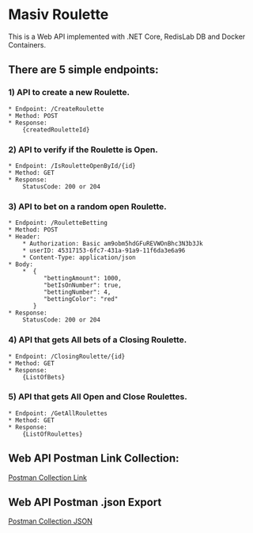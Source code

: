 
# Masiv Roulette

This is a Web API implemented with .NET Core, RedisLab DB and Docker Containers.

## There are 5 simple endpoints: 

### 1) API to create a new Roulette.
    * Endpoint: /CreateRoulette
    * Method: POST
    * Response: 
        {createdRouletteId}

### 2) API to verify if the Roulette is Open.
    * Endpoint: /IsRouletteOpenById/{id}
    * Method: GET
    * Response: 
        StatusCode: 200 or 204

### 3) API to bet on a random open Roulette.
    * Endpoint: /RouletteBetting
    * Method: POST
    * Header: 
        * Authorization: Basic am9obm5hdGFuREVWOnBhc3N3b3Jk
        * userID: 45317153-6fc7-431a-91a9-11f6da3e6a96
        * Content-Type: application/json
    * Body: 
        *  {
              "bettingAmount": 1000,
              "betIsOnNumber": true,
              "bettingNumber": 4,
              "bettingColor": "red"
           }
    * Response:
        StatusCode: 200 or 204

### 4) API that gets All bets of a Closing Roulette.
    * Endpoint: /ClosingRoulette/{id}
    * Method: GET
    * Response: 
        {ListOfBets}

### 5) API that gets All Open and Close Roulettes.
    * Endpoint: /GetAllRoulettes
    * Method: GET
    * Response: 
        {ListOfRoulettes}


## Web API Postman Link Collection: 
 
[Postman Collection Link](https://www.getpostman.com/collections/c5d09868f948a69cfc70)

## Web API Postman .json Export

[Postman Collection JSON](https://github.com/JohnnyCoRuyzo/Masiv-Roulette/blob/master/PostmanCollection/Masiv-Roulette%20WEB%20API.postman_collection.json)



